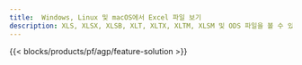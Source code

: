 ```yaml
---
title:  Windows, Linux 및 macOS에서 Excel 파일 보기
description: XLS, XLSX, XLSB, XLT, XLTX, XLTM, XLSM 및 ODS 파일을 볼 수 있는 무료 앱 및 API
---
```

{{< blocks/products/pf/agp/feature-solution >}} 

